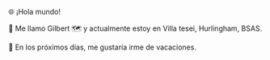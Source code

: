 🌐 ¡Hola mundo!

👋 Me llamo Gilbert
🗺️ y actualmente estoy en Villa tesei, Hurlingham, BSAS.

📆 En los próximos días, me gustaría irme de vacaciones.

